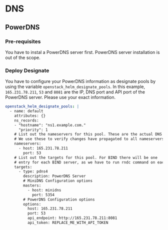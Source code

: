 # DNS

## PowerDNS
### Pre-requisites
You have to instal a PowerDNS server first. PowerDNS server installation is out of the scope.
### Deploy Designate
You have to configure your PowerDNS information as designate pools by using the variable `openstack_helm_designate_pools`.
In this example, `165.231.78.211`, `53` and `8081` are the IP, DNS port and API port of the PowerDNS server. Please use your exact information.
```yaml
openstack_helm_designate_pools: |
  - name: default
    attributes: {}
    ns_records:
    - "hostname": "ns1.example.com."
      "priority": 1
    # List out the nameservers for this pool. These are the actual DNS servers.
    # We use these to verify changes have propagated to all nameservers.
    nameservers:
      - host: 165.231.78.211
        port: 53
    # List out the targets for this pool. For BIND there will be one
    # entry for each BIND server, as we have to run rndc command on each server
    targets:
      - type: pdns4
        description: PowerDNS Server
        # MiniDNS Configuration options
        masters:
          - host: minidns
            port: 5354
        # PowerDNS Configuration options
        options:
          host: 165.231.78.211
          port: 53
          api_endpoint: http://165.231.78.211:8081
          api_token: REPLACE_ME_WITH_API_TOKEN
```
